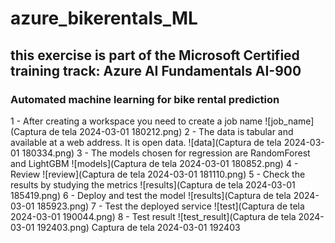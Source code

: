 # azure_bikerentals_ML
## this exercise is part of the Microsoft Certified training track: Azure AI Fundamentals AI-900
### Automated machine learning for bike rental prediction
1 - After creating a workspace you need to create a job name
![job_name](Captura de tela 2024-03-01 180212.png)
2 - The data is tabular and available at a web address. It is open data.
![data](Captura de tela 2024-03-01 180334.png)
3 - The models chosen for regression are RandomForest and LightGBM
![models](Captura de tela 2024-03-01 180852.png)
4 - Review
![review](Captura de tela 2024-03-01 181110.png)
5 - Check the results by studying the metrics
![results](Captura de tela 2024-03-01 185419.png)
6 - Deploy and test the model
![results](Captura de tela 2024-03-01 185923.png)
7 - Test the deployed service
![test](Captura de tela 2024-03-01 190044.png)
8 - Test result
![test_result](Captura de tela 2024-03-01 192403.png)
Captura de tela 2024-03-01 192403


